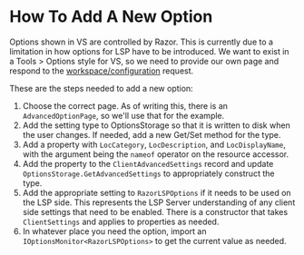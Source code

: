 # How To Add A New Option

Options shown in VS are controlled by Razor. This is currently due to a limitation in how options for LSP have to be introduced. We want to exist in a Tools > Options style for VS, so we need to provide our own page and respond to the [workspace/configuration](https://microsoft.github.io/language-server-protocol/specifications/lsp/3.17/specification/#workspace_configuration) request.

These are the steps needed to add a new option:

1. Choose the correct page. As of writing this, there is an `AdvancedOptionPage`, so we'll use that for the example.
2. Add the setting type to OptionsStorage so that it is written to disk when the user changes. If needed, add a new Get/Set method for the type.
3. Add a property with `LocCategory`, `LocDescription`, and `LocDisplayName`, with the argument being the `nameof` operator on the resource accessor.
4. Add the property to the `ClientAdvancedSettings` record and update `OptionsStorage.GetAdvancedSettings` to appropriately construct the type.
5. Add the appropriate setting to `RazorLSPOptions` if it needs to be used on the LSP side. This represents the LSP Server understanding of any client side settings that need to be enabled. There is a constructor that takes `ClientSettings` and applies to properties as needed.
6. In whatever place you need the option, import an `IOptionsMonitor<RazorLSPOptions>` to get the current value as needed.